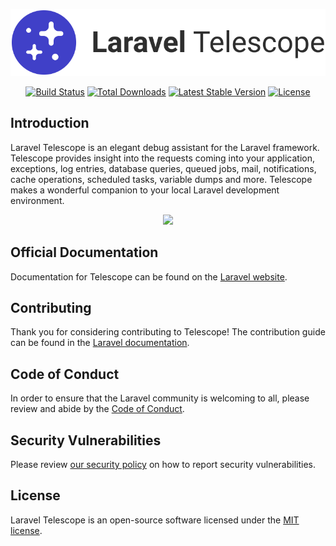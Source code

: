 <p align="center"><img src="/art/logo.svg" alt="Logo Laravel Telescope"></p>

<p align="center">
<a href="https://github.com/laravel/telescope/actions"><img src="https://github.com/laravel/telescope/workflows/tests/badge.svg" alt="Build Status"></a>
<a href="https://packagist.org/packages/laravel/telescope"><img src="https://img.shields.io/packagist/dt/laravel/telescope" alt="Total Downloads"></a>
<a href="https://packagist.org/packages/laravel/telescope"><img src="https://img.shields.io/packagist/v/laravel/telescope" alt="Latest Stable Version"></a>
<a href="https://packagist.org/packages/laravel/telescope"><img src="https://img.shields.io/packagist/l/laravel/telescope" alt="License"></a>
</p>

## Introduction

Laravel Telescope is an elegant debug assistant for the Laravel framework. Telescope provides insight into the requests coming into your application, exceptions, log entries, database queries, queued jobs, mail, notifications, cache operations, scheduled tasks, variable dumps and more. Telescope makes a wonderful companion to your local Laravel development environment.

<p align="center">
<img src="https://laravel.com/assets/img/examples/Screen_Shot_2018-10-09_at_1.47.23_PM.png">
</p>

## Official Documentation

Documentation for Telescope can be found on the [Laravel website](https://laravel.com/docs/telescope).

## Contributing

Thank you for considering contributing to Telescope! The contribution guide can be found in the [Laravel documentation](https://laravel.com/docs/contributions).

## Code of Conduct

In order to ensure that the Laravel community is welcoming to all, please review and abide by the [Code of Conduct](https://laravel.com/docs/contributions#code-of-conduct).

## Security Vulnerabilities

Please review [our security policy](https://github.com/laravel/telescope/security/policy) on how to report security vulnerabilities.

## License

Laravel Telescope is an open-source software licensed under the [MIT license](LICENSE.md).
